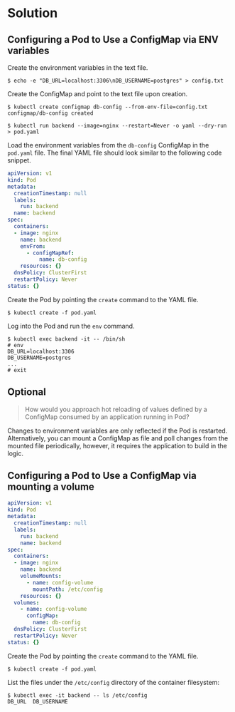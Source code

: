 # Solution

## Configuring a Pod to Use a ConfigMap via ENV variables

Create the environment variables in the text file.

```shell
$ echo -e "DB_URL=localhost:3306\nDB_USERNAME=postgres" > config.txt
```

Create the ConfigMap and point to the text file upon creation.

```shell
$ kubectl create configmap db-config --from-env-file=config.txt
configmap/db-config created

$ kubectl run backend --image=nginx --restart=Never -o yaml --dry-run > pod.yaml
```

Load the environment variables from the `db-config` ConfigMap in the `pod.yaml` file. The final YAML file should look similar to the following code snippet.

```yaml
apiVersion: v1
kind: Pod
metadata:
  creationTimestamp: null
  labels:
    run: backend
  name: backend
spec:
  containers:
  - image: nginx
    name: backend
    envFrom:
      - configMapRef:
          name: db-config
    resources: {}
  dnsPolicy: ClusterFirst
  restartPolicy: Never
status: {}
```

Create the Pod by pointing the `create` command to the YAML file.

```shell
$ kubectl create -f pod.yaml
```

Log into the Pod and run the `env` command.

```shell
$ kubectl exec backend -it -- /bin/sh
# env
DB_URL=localhost:3306
DB_USERNAME=postgres
...
# exit
```

## Optional

> How would you approach hot reloading of values defined by a ConfigMap consumed by an application running in Pod?

Changes to environment variables are only reflected if the Pod is restarted. Alternatively, you can mount a ConfigMap as file and poll changes from the mounted file periodically, however, it requires the application to build in the logic.

## Configuring a Pod to Use a ConfigMap via mounting a volume

```yaml
apiVersion: v1
kind: Pod
metadata:  
  creationTimestamp: null
  labels:    
    run: backend 
    name: backend
spec:
  containers:
  - image: nginx
    name: backend
    volumeMounts:
      - name: config-volume
        mountPath: /etc/config
    resources: {}
  volumes:
    - name: config-volume
      configMap:
        name: db-config
  dnsPolicy: ClusterFirst
  restartPolicy: Never
status: {}
```

Create the Pod by pointing the `create` command to the YAML file.

```shell
$ kubectl create -f pod.yaml
```

List the files under the `/etc/config` directory of the container filesystem:

```shell
$ kubectl exec -it backend -- ls /etc/config
DB_URL  DB_USERNAME
```
